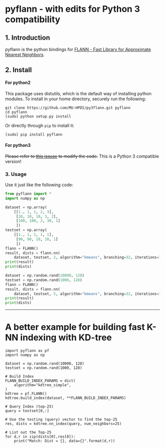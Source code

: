pyflann  - with edits for Python 3 compatibility
=============

## 1. Introduction

pyflann is the python bindings for [FLANN - Fast Library for Approximate Nearest Neighbors](http://www.cs.ubc.ca/research/flann/).

## 2. Install

#### For python2

This package uses distutils, which is the default way of installing python modules. To install in your home directory, securely run the following:
```
git clone https://github.com/MU-HPDI/py3flann.git pyflann
cd pyflann
[sudo] python setup.py install
```

Or directly through `pip` to install it:
```
[sudo] pip install pyflann
```

#### For python3

~~Please refer to [this issuse](https://github.com/primetang/pyflann/issues/1) to modify the code.~~
This is a Python 3 compatible version!

### 3. Usage

Use it just like the following code:
```python
from pyflann import *
import numpy as np

dataset = np.array(
    [[1., 1, 1, 2, 3],
     [10, 10, 10, 3, 2],
     [100, 100, 2, 30, 1]
     ])
testset = np.array(
    [[1., 1, 1, 1, 1],
     [90, 90, 10, 10, 1]
     ])
flann = FLANN()
result, dists = flann.nn(
    dataset, testset, 2, algorithm="kmeans", branching=32, iterations=7, checks=16)
print(result)
print(dists)

dataset = np.random.rand(10000, 128)
testset = np.random.rand(1000, 128)
flann = FLANN()
result, dists = flann.nn(
    dataset, testset, 5, algorithm="kmeans", branching=32, iterations=7, checks=16)
print(result)
print(dists)
```

--- 

# A better example for building fast K-NN indexing with KD-tree

```
import pyflann as pf
import numpy as np

dataset = np.random.rand(10000, 128)
testset = np.random.rand(1000, 128)

# Build Index
FLANN_BUILD_INDEX_PARAMS = dict(
    algorithm="kdtree_simple",
)
kdtree = pf.FLANN()
kdtree.build_index(dataset, **FLANN_BUILD_INDEX_PARAMS)

# Query Index (top-25)
query = testset[0,:]

# Use the testing (query) vector to find the top-25
res, dists = kdtree.nn_index(query, num_neighbors=25)

# List out the Top-25
for d,r in zip(dists[0],res[0]):
    print("Match: Dist = {}, data={}".format(d,r))
```
